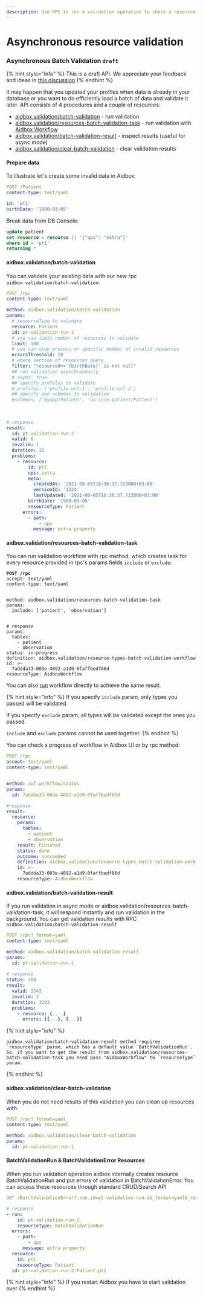 ```yaml
---
description: Use RPC to run a validation operation to check a resource conformance
---
```


# Asynchronous resource validation

### Asynchronous Batch Validation `draft`

{% hint style="info" %}
This is a draft API. We appreciate your feedback and ideas in [this discussion](https://github.com/Aidbox/Issues/discussions/409)
{% endhint %}

It may happen that you updated your profiles when data is already in your database or you want to do efficiently load a batch of data and validate it later. API consists of 4 procedures and a couple of resources:

* [aidbox.validation/batch-validation](asynchronous-resource-validation.md#aidbox-validation-batch-validation) **-** run validation
* [aidbox.validation/resources-batch-validation-task](asynchronous-resource-validation.md#aidbox.validation-batch-validation-result) - run validation with [Aidbox Workflow](../../deprecated/deprecated/zen-related/workflow-engine/workflow/)
* [aidbox.validation/batch-validation-result](asynchronous-resource-validation.md#aidbox-validation-batch-validation-result) - inspect results (useful for async mode)
* [aidbox.validation/clear-batch-validation](asynchronous-resource-validation.md#aidbox-validation-clear-batch-validation) - clear validation results

#### Prepare data

To illustrate let's create some invalid data in Aidbox:

```yaml
POST /Patient
content-type: text/yaml

id: 'pt1'
birthDate: '1980-03-05'
```

Break data from DB Console:

```sql
update patient 
set resource = resource || '{"ups": "extra"}'
where id = 'pt1' 
returning *
```

#### aidbox.validation/batch-validation

You can validate your existing data with our new rpc `aidbox.validation/batch-validation`:

```yaml
POST /rpc
content-type: text/yaml

method: aidbox.validation/batch-validation
params:
  # resourceType to validate
  resource: Patient
  id: pt-validation-run-1
  # you can limit number of resources to validate
  limit: 100 
  # you can stop process on specific number of invalid resources
  errorsThreshold: 10 
  # where section of resources query
  filter: "resource#>>'{birthDate}' is not null"
  ## run validation asynchronously
  # async: true
  ## specify profiles to validate
  # profiles: ['profile-url-1', 'profile-url-2']
  ## specify zen schemas to validation
  #schemas: ['myapp/Patient', 'us-core.patient/Patient']
  
  
  
# response
result:
  id: pt-validation-run-2
  valid: 0
  invalid: 1
  duration: 15
  problems:
    - resource:
        id: pt1
        ups: extra
        meta:
          createdAt: '2021-08-05T16:36:37.723008+03:00'
          versionId: '1224'
          lastUpdated: '2021-08-05T16:36:37.723008+03:00'
        birthDate: '1980-03-05'
        resourceType: Patient
      errors:
        - path:
            - ups
          message: extra property
```

#### aidbox.validation/resources-batch-validation-task

You can run validation workflow with rpc method, which creates task for every resource provided in rpc's params fields `include` or `exclude`:

<pre class="language-yaml"><code class="lang-yaml"><strong>POST /rpc
</strong>accept: text/yaml
content-type: text/yaml


method: aidbox.validation/resources-batch-validation-task
params:
  include: ['patient', 'observation']
  
  
# response
params:
  tables:
    - patient
    - observation
status: in-progress
definition: aidbox.validation/resource-types-batch-validation-workflow
id: >-
  7addda33-003e-4892-a1d9-0faffbedf86d
resourceType: AidboxWorkflow
</code></pre>

You can also [run](../../deprecated/deprecated/zen-related/workflow-engine/task/aidbox-built-in-tasks.md#aidbox.validation-resource-types-bath-validation-workflow) workflow directly to achieve the same result.

{% hint style="info" %}
If you specify `include` param, only types you passed will be validated.

If you specify `exclude` param, all types will be validated except the ones you passed.

`include` and `exclude` params cannot be used together.
{% endhint %}

You can check a progress of workflow in Aidbox UI or by rpc method:

```yaml
POST /rpc
accept: text/yaml
content-type: text/yaml


method: awf.workflow/status
params:
  id: 7addda33-003e-4892-a1d9-0faffbedf86d

#response
result:
  resource:
    params:
      tables:
        - patient
        - observation
    result: Finished
    status: done
    outcome: succeeded
    definition: aidbox.validation/resource-types-batch-validation-workflow
    id: >-
      7addda33-003e-4892-a1d9-0faffbedf86d
    resourceType: AidboxWorkflow
```

#### aidbox.validation/batch-validation-result

If you run validation in async mode or aidbox.validation/resources-batch-validation-task, it will respond instantly and run validation in the background. You can get validation results with RPC `aidbox.validation/batch-validation-result`

```yaml
POST /rpc?_format=yaml
content-type: text/yaml

method: aidbox.validation/batch-validation-result
params:
  id: pt-validation-run-1
   
# response
status: 200
result:
  valid: 1543
  invalid: 2
  duration: 3293
  problems:
    - resource: {....}
      errors: [{...}, {...}]
```

{% hint style="info" %}
```
aidbox.validation/batch-validation-result method requires `resourceType` param, which has a default value `BatchValidationRun`. 
So, if you want to get the result from aidbox.validation/resources-batch-validation-task you need pass "AidboxWorkflow" to `resourceType` param. 
```
{% endhint %}

#### aidbox.validation/clear-batch-validation

When you do not need results of this validation you can clean up resources with:

```yaml
POST /rpc?_format=yaml
content-type: text/yaml

method: aidbox.validation/clear-batch-validation
params:
  id: pt-validation-run-1
```

#### BatchValidationRun & BatchValidationError Resources

When you run validation operation aidbox internally creates resource BatchValidationRun and put errors of validation in BatchValidationError. You can access these resources through standard CRUD/Search API

```yaml
GET /BatchValidationError?.run.id=pt-validation-run-2&_format=yaml&_result=array

# response
- run:
    id: pt-validation-run-2
    resourceType: BatchValidationRun
  errors:
    - path:
        - ups
      message: extra property
  resource:
    id: pt1
    resourceType: Patient
  id: pt-validation-run-2-Patient-pt1
```

{% hint style="info" %}
If you restart Aidbox you have to start validation over
{% endhint %}
